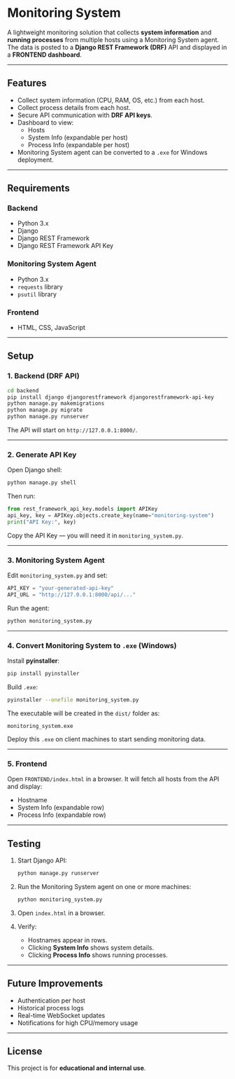 
# Monitoring System

A lightweight monitoring solution that collects **system information** and **running processes** from multiple hosts using a Monitoring System agent. The data is posted to a **Django REST Framework (DRF)** API and displayed in a **FRONTEND dashboard**.

---

## Features
- Collect system information (CPU, RAM, OS, etc.) from each host.
- Collect process details from each host.
- Secure API communication with **DRF API keys**.
- Dashboard to view:
  - Hosts
  - System Info (expandable per host)
  - Process Info (expandable per host)
- Monitoring System agent can be converted to a `.exe` for Windows deployment.

---



## Requirements

### Backend
- Python 3.x
- Django
- Django REST Framework
- Django REST Framework API Key

### Monitoring System Agent
- Python 3.x
- `requests` library
- `psutil` library

### Frontend
- HTML, CSS, JavaScript

---

## Setup

### 1. Backend (DRF API)
```bash
cd backend
pip install django djangorestframework djangorestframework-api-key
python manage.py makemigrations
python manage.py migrate
python manage.py runserver
````

The API will start on `http://127.0.0.1:8000/`.

---

### 2. Generate API Key

Open Django shell:

```bash
python manage.py shell
```

Then run:

```python
from rest_framework_api_key.models import APIKey
api_key, key = APIKey.objects.create_key(name="monitoring-system")
print("API Key:", key)
```

Copy the API Key — you will need it in `monitoring_system.py`.

---

### 3. Monitoring System Agent

Edit `monitoring_system.py` and set:

```python
API_KEY = "your-generated-api-key"
API_URL = "http://127.0.0.1:8000/api/..."
```

Run the agent:

```bash
python monitoring_system.py
```

---

### 4. Convert Monitoring System to `.exe` (Windows)

Install **pyinstaller**:

```bash
pip install pyinstaller
```

Build `.exe`:

```bash
pyinstaller --onefile monitoring_system.py
```

The executable will be created in the `dist/` folder as:

```
monitoring_system.exe
```

Deploy this `.exe` on client machines to start sending monitoring data.

---

### 5. Frontend

Open `FRONTEND/index.html` in a browser.
It will fetch all hosts from the API and display:

* Hostname
* System Info (expandable row)
* Process Info (expandable row)

---

## Testing

1. Start Django API:

   ```bash
   python manage.py runserver
   ```
2. Run the Monitoring System agent on one or more machines:

   ```bash
   python monitoring_system.py
   ```
3. Open `index.html` in a browser.
4. Verify:

   * Hostnames appear in rows.
   * Clicking **System Info** shows system details.
   * Clicking **Process Info** shows running processes.

---

## Future Improvements

* Authentication per host
* Historical process logs
* Real-time WebSocket updates
* Notifications for high CPU/memory usage

---

## License

This project is for **educational and internal use**.


